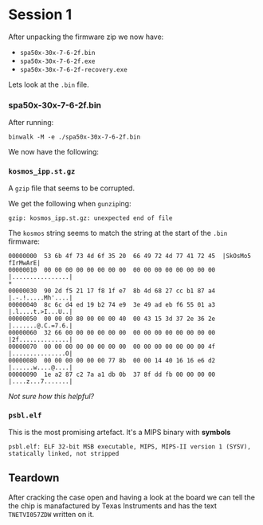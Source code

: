 # Session 1

After unpacking the firmware zip we now have:

- `spa50x-30x-7-6-2f.bin`
- `spa50x-30x-7-6-2f.exe`
- `spa50x-30x-7-6-2f-recovery.exe`

Lets look at the `.bin` file.

### spa50x-30x-7-6-2f.bin

After running:

```
binwalk -M -e ./spa50x-30x-7-6-2f.bin
```

We now have the following:

### `kosmos_ipp.st.gz`

A `gzip` file that seems to be corrupted.

We get the following when `gunzip`ing:

```
gzip: kosmos_ipp.st.gz: unexpected end of file
```

The `kosmos` string seems to match the string at the start of the `.bin` firmware:

```
00000000  53 6b 4f 73 4d 6f 35 20  66 49 72 4d 77 41 72 45  |SkOsMo5 fIrMwArE|
00000010  00 00 00 00 00 00 00 00  00 00 00 00 00 00 00 00  |................|
*
00000030  90 2d f5 21 17 f8 1f e7  8b 4d 68 27 cc b1 87 a4  |.-.!.....Mh'....|
00000040  8c 6c d4 ed 19 b2 74 e9  3e 49 ad eb f6 55 01 a3  |.l....t.>I...U..|
00000050  00 00 00 80 00 00 00 40  00 43 15 3d 37 2e 36 2e  |.......@.C.=7.6.|
00000060  32 66 00 00 00 00 00 00  00 00 00 00 00 00 00 00  |2f..............|
00000070  00 00 00 00 00 00 00 00  00 00 00 00 00 00 00 4f  |...............O|
00000080  00 00 00 00 00 00 77 8b  00 00 14 40 16 16 e6 d2  |......w....@....|
00000090  1e a2 87 c2 7a a1 db 0b  37 8f dd fb 00 00 00 00  |....z...7.......|
````

*Not sure how this helpful?*

### `psbl.elf`

This is the most promising artefact. It's a MIPS binary with **symbols**

```
psbl.elf: ELF 32-bit MSB executable, MIPS, MIPS-II version 1 (SYSV), statically linked, not stripped
```

## Teardown 

After cracking the case open and having a look at the board we can tell the the chip is manafactured by Texas Instruments and has the text `TNETVI057ZDW` written on it. 